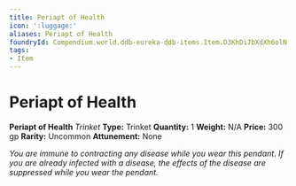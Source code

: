 ```yaml
---
title: Periapt of Health
icon: ':luggage:'
aliases: Periapt of Health
foundryId: Compendium.world.ddb-eureka-ddb-items.Item.D3KhDi7bXdXh6olN
tags:
- Item
---
```


# Periapt of Health

**Periapt of Health**
_Trinket_
**Type:** Trinket
**Quantity:** 1
**Weight:** N/A
**Price:** 300 gp
**Rarity:** Uncommon
**Attunement:** None

*You are immune to contracting any disease while you wear this pendant. If you are already infected with a disease, the effects of the disease are suppressed while you wear the pendant.*